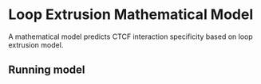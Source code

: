 # Loop Extrusion Mathematical Model
A mathematical model predicts CTCF interaction specificity based on loop extrusion model.

## Running model

